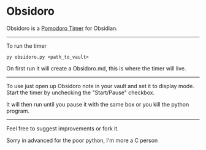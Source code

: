 # Obsidoro

Obsidoro is a [Pomodoro Timer](https://en.wikipedia.org/wiki/Pomodoro_Technique) for Obsidian. 

--------

To run the timer 

`py obsidoro.py <path_to_vault>`

On first run it will create a Obsidoro.md, this is where the timer will live. 

------

To use just open up Obsidoro note in your vault and set it to display mode. Start the timer by unchecking the "Start/Pause" checkbox. 

It will then run until you pause it with the same box or you kill the python program. 

-----

Feel free to suggest improvements or fork it.

Sorry in advanced for the poor python, I'm more a C person 
